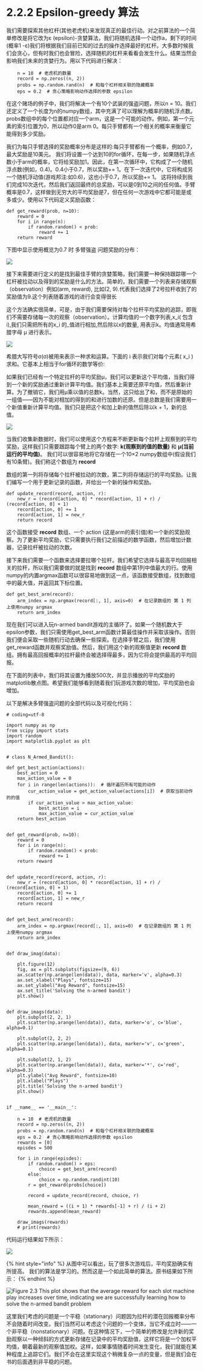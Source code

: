 # 2.2.2 Epsilon-greedy 算法

我们需要探索其他杠杆\(其他老虎机\)来发现真正的最佳行动。对之前算法的一个简单修改是将它改为ε \(epsilon\)-贪婪算法，我们将随机选择一个动作a，剩下的时间\(概率1 -ε\)我们将根据我们目前已知的过去的操作选择最好的杠杆。大多数时候我们会贪心，但有时我们也会冒险，选择随机的杠杆来看看会发生什么。结果当然会影响我们未来的贪婪行为。用以下代码进行解决：

```text
    n = 10  # 老虎机的数量
    record = np.zeros((n, 2))
    probs = np.random.rand(n)  # 和每个杠杆相关联的隐藏概率
    eps = 0.2  # 贪心策略影响动作选择的参数 epsilon
```

在这个赌场的例子中，我们将解决一个有10个武装的强盗问题，所以n = 10。我们还定义了一个长度为n的numpy数组，其中充满了可以理解为概率的随机浮点数。probs数组中的每个位置都对应一个arm，这是一个可能的动作。例如，第一个元素的索引位置为0，所以动作0是arm 0。每只手臂都有一个相关的概率来衡量它能得到多少奖励。

我们为每只手臂选择的奖励概率分布是这样的:每只手臂都有一个概率，例如0.7，最大奖励是10美元。 我们将设置一个达到10的for循环，在每一步，如果随机浮点数小于arm的概率，它将给奖励加1。因此，在第一次循环中，它构成了一个随机浮点数\(例如，0.4\)。0.4小于0.7，所以奖励+= 1。在下一次迭代中，它将构成另一个随机浮动值\(游戏邦注:如0.6\)，这也小于0.7，所以奖励+= 1。 这将持续到我们完成10次迭代，然后我们返回最终的总奖励，可以是0到10之间的任何值。手臂概率是0.7，这样做到无穷大的平均奖励是7，但在任何一次游戏中它都可能是或多或少。使用以下代码定义奖励函数：

```text
def get_reward(prob, n=10):
    reward = 0
    for i in range(n):
        if random.random() < prob:
            reward += 1
    return reward
```

下图中显示使用概览为0.7 时 多臂强盗 问题奖励的分布：  


![](../../.gitbook/assets/image%20%2858%29.png)

接下来需要进行定义的是找到最佳手臂的贪婪策略，我们需要一种保持跟踪哪一个杠杆被拉动以及得到的奖励是什么的方法。简单的，我们需要一个列表来存储观察（observation）例如\(arm, reward\), 比如\(2, 9\).代表我们选择了2号拉杆收到了的奖励值为9.这个列表随着游戏的进行会变得很长

这个方法确实很简单，可是，由于我们需要保持对每个拉杆平均奖励的追踪，即我们不需要存储每一次的观察（observation）。计算均值的一个数字列表,x_i\( 包含 i\),我们只需把所有的x\_i 的_值进行相加,然后除以x的数量, 用表示k。均值通常用希腊字母 μ 进行表示。

![](../../.gitbook/assets/image%20%2856%29.png)

希腊大写符号σ\(σ\)被用来表示一种求和运算。下面的 i 表示我们对每个元素\( x\_i \)求和。它基本上相当于for循环的数学等价:

如果我们已经有一个特定拉杆的平均奖励μ，我们可以更新这个平均值，当我们得到一个新的奖励通过重新计算平均值。我们基本上需要还原平均值，然后重新计算。为了撤销它，我们用μ乘以值的总数k。当然，这只给出了和，而不是原始的一组值——因为不能对相加的得到的和进行加数的还原。但是总数是我们需要用一个新值重新计算平均值。我们只是把这个和加上新的值然后除以k + 1，新的总值。

![](../../.gitbook/assets/image%20%2854%29.png)

当我们收集新数据时，我们可以使用这个方程来不断更新每个拉杆上观察到的平均奖励，这样我们只需要跟踪每个臂上的两个数字: **k\(观察到的值的数量\)** 和 **μ\(当前运行的平均值\)**。 我们可以很容易地将它存储在一个10×2 numpy数组中\(假设我们有10条臂\)。我们称这个数组为 **record**

数组的第一列将存储每个拉杆被拉动的次数，第二列将存储运行的平均奖励。让我们编写一个用于更新记录的函数，并给出一个新的操作和奖励。

```text
def update_record(record, action, r):
    new_r = (record[action, 0] * record[action, 1] + r) / (record[action, 0] + 1)
    record[action, 0] += 1
    record[action, 1] = new_r
    return record
```

这个函数接受 **record** 数组、一个 action \(这是arm的索引值\)和一个新的奖励观察。为了更新平均奖励，它只需要执行我们之前描述的数学函数，然后增加计数器，记录拉杆被拉动的次数。

接下来我们需要一个函数来选择要拉哪个拉杆。我们希望它选择与最高平均回报相关的拉杆，所以我们需要做的就是找到 **record** 数组中第1列中值最大的行。使用numpy的内置argmax函数可以很容易地做到这一点，该函数接受数组，找到数组中的最大值，并返回其下标位置。

```text
def get_best_arm(record):
    arm_index = np.argmax(record[:, 1], axis=0)  # 在记录数组的 第 1 列 上使用numpy argmax
    return arm_index
```

现在我们可以进入玩n-armed bandit游戏的主循环了。如果一个随机数大于epsilon参数，我们只需使用get\_best\_arm函数计算最佳操作并采取该操作。否则我们便会采取一些随机行动去确保一些探索。在选择手臂之后，我们使用get\_reward函数并观察奖励值。然后，我们用这个新的观察值更新 **record** 数组。拥有最高回报概率的拉杆最终会被选择得最多，因为它将会提供最高的平均回报。

在下面的列表中，我们将其设置为播放500次，并显示播放的平均奖励的matplotlib散点图。希望我们能够看到随着我们玩游戏次数的增加，平均奖励也会增加。

以下是解决多臂强盗问题的全部代码以及可视化代码：

```text
# coding=utf-8

import numpy as np
from scipy import stats
import random
import matplotlib.pyplot as plt


# class N_Armed_Bandit():

def get_best_action(actions):
    best_action = 0
    max_action_value = 0
    for i in range(len(actions)):  # 循环遍历所有可能的动作
        cur_action_value = get_action_value(actions[i])  # 获取当前动作的的值
        if cur_action_value > max_action_value:
            best_action = i
            max_action_value = cur_action_value
    return best_action


def get_reward(prob, n=10):
    reward = 0
    for i in range(n):
        if random.random() < prob:
            reward += 1
    return reward


def update_record(record, action, r):
    new_r = (record[action, 0] * record[action, 1] + r) / (record[action, 0] + 1)
    record[action, 0] += 1
    record[action, 1] = new_r
    return record


def get_best_arm(record):
    arm_index = np.argmax(record[:, 1], axis=0)  # 在记录数组的 第 1 列 上使用numpy argmax
    return arm_index


def draw_imag(data):
    
    plt.figure(12)
    fig, ax = plt.subplots(figsize=(9, 6))
    ax.scatter(np.arange(len(data)), data, marker='v', alpha=0.3)
    ax.set_xlabel("Plays", fontsize=15)
    ax.set_ylabel("Avg Reward", fontsize=15)
    ax.set_title('Solving the n-armed bandit')
    plt.show()

    
def draw_imags(data):
    plt.subplot(2, 2, 1)
    plt.scatter(np.arange(len(data)), data, marker='o', c='blue', alpha=0.1)
    
    plt.subplot(2, 2, 2)
    plt.scatter(np.arange(len(data)), data, marker='v', c='green', alpha=0.1)

    plt.subplot(2, 1, 2)
    plt.scatter(np.arange(len(data)), data, marker='*', c='red', alpha=0.3)
    plt.ylabel("Avg Reward", fontsize=10)
    plt.xlabel("Plays")
    plt.title('Solving the n-armed bandit')
    plt.show()

    
if __name__ == '__main__':
  
    n = 10  # 老虎机的数量
    record = np.zeros((n, 2))
    probs = np.random.rand(n)  # 和每个杠杆相关联的隐藏概率
    eps = 0.2  # 贪心策略影响动作选择的参数 epsilon
    rewards = [0]
    episdes = 500
    
    for i in range(episdes):
        if random.random() > eps:
            choice = get_best_arm(record)
        else:
            choice = np.random.randint(10)
        r = get_reward(probs[choice])
        
        record = update_record(record, choice, r)
        
        mean_reward = ((i + 1) * rewards[-1] + r) / (i + 2)
        rewards.append(mean_reward)
    
    draw_imags(rewards)
    # print(rewards)

```

代码运行结果如下所示：

![](../../.gitbook/assets/image%20%2855%29.png)

{% hint style="info" %}
从图中可以看出，玩了很多次游戏后，平均奖励确实有所提高。 我们的算法是学习的。然而这是一个如此简单的算法。原书结果如下所示：
{% endhint %}

![Figure 2.3 This plot shows that the average reward for each slot machine play increases over time, indicating we are successfully learning how to solve the n-armed bandit problem](../../.gitbook/assets/image%20%2852%29.png)

这里我们考虑的问题是一个平稳（stationary）问题因为拉杆的潜在回报概率分布不会随着时间改变。我们当然可以考虑这个问题的一个变体，当它不成立时——一个非平稳（nonstationary）问题。在这种情况下，一个简单的修改是允许新的奖励观察以一种倾斜的方式更新存储在记录中的平均奖励值，这样它将是一个加权平均值，朝着最新的观察值加权。这样，如果事情随着时间发生变化，我们就能在某种程度上追踪它们。我们不会在这里实现这个稍微复杂一点的变量，但是我们会在书的后面遇到非平稳的问题。








